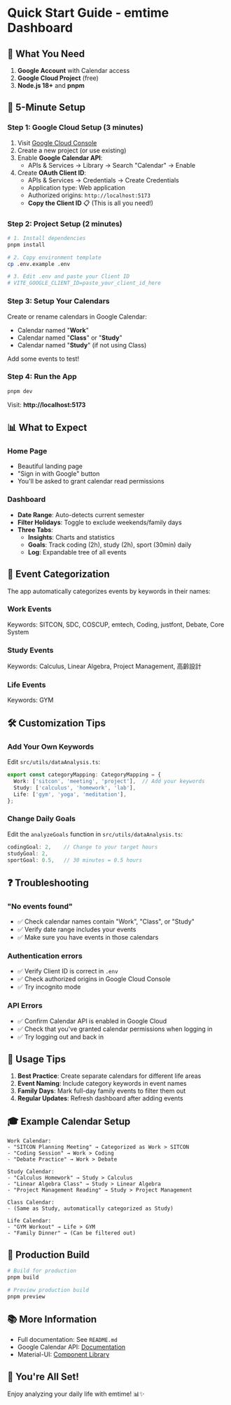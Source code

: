 # Quick Start Guide - emtime Dashboard

## 🎯 What You Need

1. **Google Account** with Calendar access
2. **Google Cloud Project** (free)
3. **Node.js 18+** and **pnpm**

## 🚀 5-Minute Setup

### Step 1: Google Cloud Setup (3 minutes)

1. Visit [Google Cloud Console](https://console.cloud.google.com/)
2. Create a new project (or use existing)
3. Enable **Google Calendar API**:
   - APIs & Services → Library → Search "Calendar" → Enable
4. Create **OAuth Client ID**:
   - APIs & Services → Credentials → Create Credentials
   - Application type: Web application
   - Authorized origins: `http://localhost:5173`
   - **Copy the Client ID** 📋 (This is all you need!)

### Step 2: Project Setup (2 minutes)

```bash
# 1. Install dependencies
pnpm install

# 2. Copy environment template
cp .env.example .env

# 3. Edit .env and paste your Client ID
# VITE_GOOGLE_CLIENT_ID=paste_your_client_id_here
```

### Step 3: Setup Your Calendars

Create or rename calendars in Google Calendar:
- Calendar named "**Work**"
- Calendar named "**Class**" or "**Study**"
- Calendar named "**Study**" (if not using Class)

Add some events to test!

### Step 4: Run the App

```bash
pnpm dev
```

Visit: **http://localhost:5173**

## 📊 What to Expect

### Home Page
- Beautiful landing page
- "Sign in with Google" button
- You'll be asked to grant calendar read permissions

### Dashboard
- **Date Range**: Auto-detects current semester
- **Filter Holidays**: Toggle to exclude weekends/family days
- **Three Tabs**:
  - **Insights**: Charts and statistics
  - **Goals**: Track coding (2h), study (2h), sport (30min) daily
  - **Log**: Expandable tree of all events

## 🎨 Event Categorization

The app automatically categorizes events by keywords in their names:

### Work Events
Keywords: SITCON, SDC, COSCUP, emtech, Coding, justfont, Debate, Core System

### Study Events
Keywords: Calculus, Linear Algebra, Project Management, 高齡設計

### Life Events
Keywords: GYM

## 🛠️ Customization Tips

### Add Your Own Keywords

Edit `src/utils/dataAnalysis.ts`:

```typescript
export const categoryMapping: CategoryMapping = {
  Work: ['sitcon', 'meeting', 'project'],  // Add your keywords
  Study: ['calculus', 'homework', 'lab'],
  Life: ['gym', 'yoga', 'meditation'],
};
```

### Change Daily Goals

Edit the `analyzeGoals` function in `src/utils/dataAnalysis.ts`:

```typescript
codingGoal: 2,    // Change to your target hours
studyGoal: 2,
sportGoal: 0.5,   // 30 minutes = 0.5 hours
```

## ❓ Troubleshooting

### "No events found"
- ✅ Check calendar names contain "Work", "Class", or "Study"
- ✅ Verify date range includes your events
- ✅ Make sure you have events in those calendars

### Authentication errors
- ✅ Verify Client ID is correct in `.env`
- ✅ Check authorized origins in Google Cloud Console
- ✅ Try incognito mode

### API Errors
- ✅ Confirm Calendar API is enabled in Google Cloud
- ✅ Check that you've granted calendar permissions when logging in
- ✅ Try logging out and back in

## 📱 Usage Tips

1. **Best Practice**: Create separate calendars for different life areas
2. **Event Naming**: Include category keywords in event names
3. **Family Days**: Mark full-day family events to filter them out
4. **Regular Updates**: Refresh dashboard after adding events

## 🎓 Example Calendar Setup

```
Work Calendar:
- "SITCON Planning Meeting" → Categorized as Work > SITCON
- "Coding Session" → Work > Coding
- "Debate Practice" → Work > Debate

Study Calendar:
- "Calculus Homework" → Study > Calculus
- "Linear Algebra Class" → Study > Linear Algebra
- "Project Management Reading" → Study > Project Management

Class Calendar:
- (Same as Study, automatically categorized as Study)

Life Calendar:
- "GYM Workout" → Life > GYM
- "Family Dinner" → (Can be filtered out)
```

## 🚢 Production Build

```bash
# Build for production
pnpm build

# Preview production build
pnpm preview
```

## 📚 More Information

- Full documentation: See `README.md`
- Google Calendar API: [Documentation](https://developers.google.com/calendar)
- Material-UI: [Component Library](https://mui.com/)

## 🎉 You're All Set!

Enjoy analyzing your daily life with emtime! 📊✨

